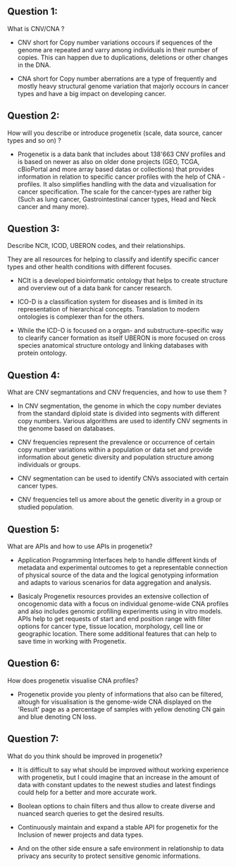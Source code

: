 ## Question 1:
What is CNV/CNA ? 

- CNV short for Copy number variations occours if sequences of the genome are repeated and varry among individuals in
  their number of copies. This can happen due to duplications, deletions or other changes in the DNA. 

- CNA short for Copy number aberrations are a type of frequently and mostly heavy structural genome variation that
  majorly occours in cancer types and have a big impact on developing cancer. 


## Question 2:
How will you describe or introduce progenetix (scale, data source, cancer types and so on) ?

- Progenetix is a data bank that includes about 138'663 CNV profiles and is based on newer as also on older done projects (GEO, TCGA, cBioPortal and more array based datas or collections) that provides information in relation to specific cancer profiles with the help of CNA - profiles. It also simplifies handling with the data and vizualisation for cancer specification. The scale for the cancer-types are rather big (Such as lung cancer, Gastrointestinal cancer types, Head and Neck cancer and many more).
  

## Question 3:
Describe NCIt, ICOD, UBERON codes, and their relationships. 

They are all resources for helping to classify and identify specific cancer types and other health conditions with different focuses.

- NCIt is a developed bioinformatic ontology that helps to create structure and overview out of a data bank for cancer research.

- ICO-D is a classification system for diseases and is limited in its representation of hierarchical concepts. Translation to modern ontologies is complexer than for the others.

- While the ICD-O is focused on a organ- and substructure-specific way to clearify cancer formation as itself UBERON is more focused on cross species anatomical structure ontology and linking databases with protein
  ontology.



## Question 4:
What are CNV segmantations and CNV frequencies, and how to use them ?

- In CNV segmentation, the genome in which the copy number deviates from the standard diploid state is divided into segments with different copy numbers. Various algorithms are used to identify CNV segments in the genome based on databases.

- CNV frequencies represent the prevalence or occurrence of certain copy number variations within a population or data set and provide information about genetic diversity and population structure among individuals or groups.

- CNV segmentation can be used to identify CNVs associated with certain cancer types.
- CNV frequencies tell us amore about the genetic diverity in a group or studied population.  

## Question 5: 
What are APIs and how to use APIs in progenetix?

- Application Programming Interfaces help to handle different kinds of metadata and experimental outcomes to get a representable connection of physical source of the data and the logical genotyping information and adapts
  to various scenarios for data aggregation and analysis.

- Basicaly Progenetix resources provides an extensive collection of oncogenomic data with a focus on individual genome-wide CNA profiles and also includes genomic profiling experiments using in vitro models. APIs help to
  get requests of start and end position range with filter options for cancer type, tissue location, morphology, cell line or geographic location. There some additional features that can help to save time in working with
  Progenetix. 

## Question 6:
How does progenetix visualise CNA profiles?

- Progenetix provide you plenty of informations that also can be filtered, altough for visualisation is the genome-wide CNA displayed on the 'Result' page as a percentage of samples with yellow denoting CN gain and blue 
 denoting CN loss. 

## Question 7:
What do you think should be improved in progenetix?

- It is difficult to say what should be improved without working experience with progenetix, but I could imagine that an increase in the amount of data with constant updates to the newest studies and latest findings could
  help for a better and more accurate work.

- Boolean options to chain filters and thus allow to create diverse and nuanced search queries to get the desired results.

- Continuously maintain and expand a stable API for progenetix for the Inclusion of newer projects and data types. 

- And on the other side ensure a safe environment in relationship to data privacy ans security to protect sensitive genomic informations.

